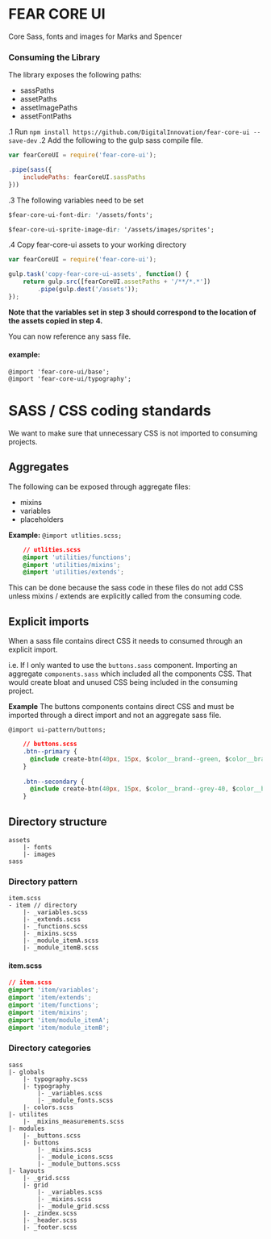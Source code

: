 # FEAR CORE UI

Core Sass, fonts and images for Marks and Spencer


### Consuming the Library

The library exposes the following paths:
- sassPaths
- assetPaths
- assetImagePaths
- assetFontPaths


.1 Run `npm install https://github.com/DigitalInnovation/fear-core-ui --save-dev`
.2 Add the following to the gulp sass compile file.
```js
var fearCoreUI = require('fear-core-ui');

.pipe(sass({
    includePaths: fearCoreUI.sassPaths
}))
```
.3 The following variables need to be set
```css
$fear-core-ui-font-dir: '/assets/fonts';

$fear-core-ui-sprite-image-dir: '/assets/images/sprites';
```
.4 Copy fear-core-ui assets to your working directory
```js
var fearCoreUI = require('fear-core-ui');

gulp.task('copy-fear-core-ui-assets', function() {
    return gulp.src([fearCoreUI.assetPaths + '/**/*.*'])
        .pipe(gulp.dest('/assets'));
});
```

**Note that the variables set in step 3 should correspond to the location of the assets copied in step 4.**

You can now reference any sass file.

#### example:
```
@import 'fear-core-ui/base';
@import 'fear-core-ui/typography';
```

# SASS / CSS coding standards

We want to make sure that unnecessary CSS is not imported to consuming projects.

## Aggregates
The following can be exposed through aggregate files:
- mixins
- variables
- placeholders

**Example:** 
`@import utlities.scss;`

```css
    // utlities.scss
    @import 'utilities/functions';
    @import 'utilities/mixins';
    @import 'utilities/extends';
```
  
This can be done because the sass code in these files do not add CSS unless mixins / extends are explicitly called from the consuming code.

## Explicit imports

When a sass file contains direct CSS it needs to consumed through an explicit import. 

i.e. If I only wanted to use the `buttons.sass` component. Importing an aggregate `components.sass` 
which included all the components CSS. That would create bloat and unused CSS being included in the consuming project.
 
**Example**
The buttons components contains direct CSS and must be imported through a direct import and not an aggregate sass file.

`@import ui-pattern/buttons;`

```css
    // buttons.scss
    .btn--primary {
      @include create-btn(40px, 15px, $color__brand--green, $color__brand--dark-grey, $color__brand--background-grey, $color__brand--light-grey);
    }
    
    .btn--secondary {
      @include create-btn(40px, 15px, $color__brand--grey-40, $color__brand--dark-grey, $color__brand--background-grey, $color__brand--light-grey);
    }
```

## Directory structure

```
assets
    |- fonts
    |- images
sass
```

### Directory pattern
```
item.scss
- item // directory
    |- _variables.scss
    |- _extends.scss
    |- _functions.scss
    |- _mixins.scss
    |- _module_itemA.scss
    |- _module_itemB.scss
```

#### item.scss
```css
// item.scss
@import 'item/variables';
@import 'item/extends';
@import 'item/functions';
@import 'item/mixins';
@import 'item/module_itemA';
@import 'item/module_itemB';
```


### Directory categories
```
sass
|- globals
    |- typography.scss
    |- typography
        |- _variables.scss
        |- _module_fonts.scss
    |- colors.scss
|- utilites
    |- _mixins_measurements.scss
|- modules
    |- _buttons.scss
    |- buttons
        |- _mixins.scss
        |- _module_icons.scss
        |- _module_buttons.scss
|- layouts
    |- _grid.scss
    |- grid
        |- _variables.scss        
        |- _mixins.scss        
        |- _module_grid.scss        
    |- _zindex.scss
    |- _header.scss
    |- _footer.scss
```
